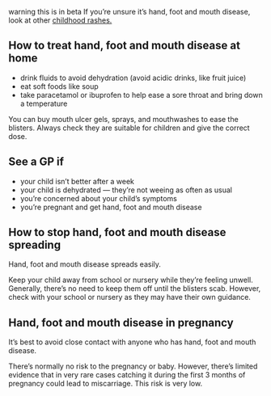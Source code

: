 warning this is in beta
If you’re unsure it’s hand, foot and mouth disease, look at other
[childhood rashes.]

## How to treat hand, foot and mouth disease at home

-   drink fluids to avoid dehydration (avoid acidic drinks, like
    fruit juice)
-   eat soft foods like soup
-   take paracetamol or ibuprofen to help ease a sore throat and bring
    down a temperature

You can buy mouth ulcer gels, sprays, and mouthwashes to ease the
blisters. Always check they are suitable for children and give the
correct dose.

## See a GP if

-   your child isn’t better after a week
-   your child is dehydrated — they’re not weeing as often as usual
-   you’re concerned about your child’s symptoms
-   you’re pregnant and get hand, foot and mouth disease

## How to stop hand, foot and mouth disease spreading

Hand, foot and mouth disease spreads easily.

Keep your child away from school or nursery while they’re feeling
unwell. Generally, there’s no need to keep them off until the blisters
scab. However, check with your school or nursery as they may have their
own guidance.

## Hand, foot and mouth disease in pregnancy

It’s best to avoid close contact with anyone who has hand, foot and
mouth disease.

There’s normally no risk to the pregnancy or baby. However, there’s
limited evidence that in very rare cases catching it during the first 3
months of pregnancy could lead to miscarriage. This risk is very low.

  [childhood rashes.]: /symptoms/rashes-in-babies-and-children